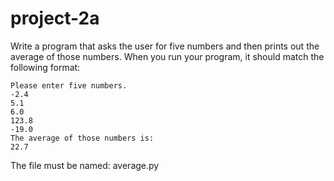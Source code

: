 # project-2a

Write a program that asks the user for five numbers and then prints out the average of those numbers. When you run your program, it should match the following format:

```
Please enter five numbers.
-2.4
5.1
6.0
123.8
-19.0
The average of those numbers is:
22.7
```

The file must be named: average.py

